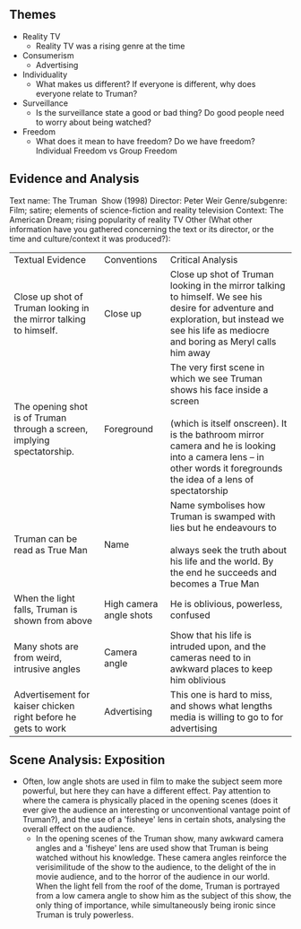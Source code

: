 ## Themes

- Reality TV
	- Reality TV was a rising genre at the time
- Consumerism
	- Advertising
- Individuality
	- What makes us different? If everyone is different, why does everyone relate to Truman?
- Surveillance
	- Is the surveillance state a good or bad thing? Do good people need to worry about being watched?
- Freedom
	- What does it mean to have freedom? Do we have freedom? Individual Freedom vs Group Freedom

## Evidence and Analysis

Text name: The Truman  Show (1998)
Director: Peter Weir
Genre/subgenre: Film; satire; elements of science-fiction and reality television
Context: The American Dream; rising popularity of reality TV
Other (What other information have you gathered concerning the text or its director, or the time and culture/context it was produced?):

|   |   |   |
|--------------------------------------|--------------------------|--------------------------|
|Textual Evidence|Conventions|Critical Analysis|
|Close up shot of Truman looking in the mirror talking to himself.|Close up|Close up shot of Truman looking in the mirror talking to himself. We see his desire for adventure and exploration, but instead we see his life as mediocre and boring as Meryl calls him away|
|The opening shot is of Truman through a screen, implying spectatorship.|Foreground|The very first scene in which we see Truman shows his face inside a screen<br><br>(which is itself onscreen). It is the bathroom mirror camera and he is looking into a camera lens – in other words it foregrounds the idea of a lens of spectatorship|
|Truman can be read as True Man|Name|Name symbolises how Truman is swamped with lies but he endeavours to<br><br>always seek the truth about his life and the world. By the end he succeeds and becomes a True Man|
|When the light falls, Truman is shown from above|High camera angle shots|He is oblivious, powerless, confused|
|Many shots are from weird, intrusive angles|Camera angle|Show that his life is intruded upon, and the cameras need to in awkward places to keep him oblivious|
|Advertisement for kaiser chicken right before he gets to work|Advertising|This one is hard to miss, and shows what lengths media is willing to go to for advertising|

## Scene Analysis: Exposition

- Often, low angle shots are used in film to make the subject seem more powerful, but here they can have a different effect. Pay attention to where the camera is physically placed in the opening scenes (does it ever give the audience an interesting or unconventional vantage point of Truman?), and the use of a 'fisheye' lens in certain shots, analysing the overall effect on the audience.
	- In the opening scenes of the Truman show, many awkward camera angles and a 'fisheye' lens are used show that Truman is being watched without his knowledge. These camera angles reinforce the verisimilitude of the show to the audience, to the delight of the in movie audience, and to the horror of the audience in our world. When the light fell from the roof of the dome, Truman is portrayed from a low camera angle to show him as the subject of this show, the only thing of importance, while simultaneously being ironic since Truman is truly powerless.